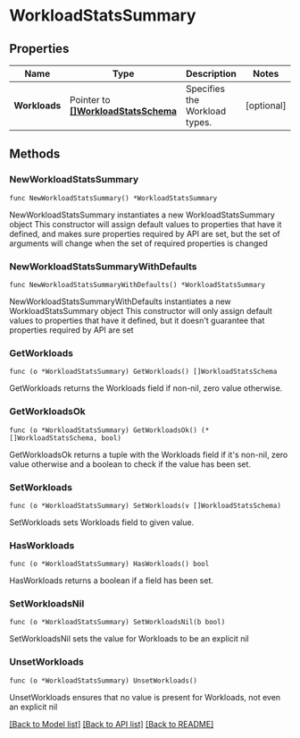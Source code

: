 # WorkloadStatsSummary

## Properties

Name | Type | Description | Notes
------------ | ------------- | ------------- | -------------
**Workloads** | Pointer to [**[]WorkloadStatsSchema**](WorkloadStatsSchema.md) | Specifies the Workload types. | [optional] 

## Methods

### NewWorkloadStatsSummary

`func NewWorkloadStatsSummary() *WorkloadStatsSummary`

NewWorkloadStatsSummary instantiates a new WorkloadStatsSummary object
This constructor will assign default values to properties that have it defined,
and makes sure properties required by API are set, but the set of arguments
will change when the set of required properties is changed

### NewWorkloadStatsSummaryWithDefaults

`func NewWorkloadStatsSummaryWithDefaults() *WorkloadStatsSummary`

NewWorkloadStatsSummaryWithDefaults instantiates a new WorkloadStatsSummary object
This constructor will only assign default values to properties that have it defined,
but it doesn't guarantee that properties required by API are set

### GetWorkloads

`func (o *WorkloadStatsSummary) GetWorkloads() []WorkloadStatsSchema`

GetWorkloads returns the Workloads field if non-nil, zero value otherwise.

### GetWorkloadsOk

`func (o *WorkloadStatsSummary) GetWorkloadsOk() (*[]WorkloadStatsSchema, bool)`

GetWorkloadsOk returns a tuple with the Workloads field if it's non-nil, zero value otherwise
and a boolean to check if the value has been set.

### SetWorkloads

`func (o *WorkloadStatsSummary) SetWorkloads(v []WorkloadStatsSchema)`

SetWorkloads sets Workloads field to given value.

### HasWorkloads

`func (o *WorkloadStatsSummary) HasWorkloads() bool`

HasWorkloads returns a boolean if a field has been set.

### SetWorkloadsNil

`func (o *WorkloadStatsSummary) SetWorkloadsNil(b bool)`

 SetWorkloadsNil sets the value for Workloads to be an explicit nil

### UnsetWorkloads
`func (o *WorkloadStatsSummary) UnsetWorkloads()`

UnsetWorkloads ensures that no value is present for Workloads, not even an explicit nil

[[Back to Model list]](../README.md#documentation-for-models) [[Back to API list]](../README.md#documentation-for-api-endpoints) [[Back to README]](../README.md)


